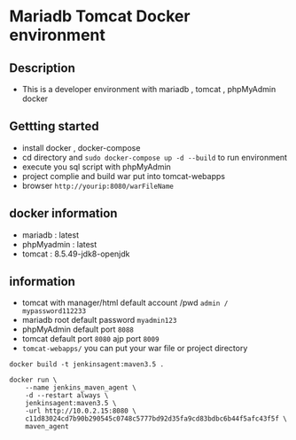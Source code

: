# Mariadb Tomcat Docker environment
## Description 
* This is a developer environment with mariadb , tomcat , phpMyAdmin  docker

## Gettting started
* install docker , docker-compose
* cd directory and `sudo docker-compose up -d --build` to run environment
* execute you sql script with phpMyAdmin
* project complie and build  war put into  tomcat-webapps
* browser `http://yourip:8080/warFileName` 

## docker information
* mariadb : latest
* phpMyadmin : latest
* tomcat : 8.5.49-jdk8-openjdk

## information
* tomcat with manager/html default account /pwd `admin / mypassword112233`
* mariadb root default password `myadmin123` 
* phpMyAdmin default port `8088`
* tomcat default port `8080` ajp port `8009`
* `tomcat-webapps/` you can put your war file or project directory

```ssh
docker build -t jenkinsagent:maven3.5 .

docker run \
    --name jenkins_maven_agent \
    -d --restart always \
    jenkinsagent:maven3.5 \
    -url http://10.0.2.15:8080 \
    c11d83024cd7b90b290545c0748c5777bd92d35fa9cd83bdbc6b44f5afc43f5f \
    maven_agent 
```
